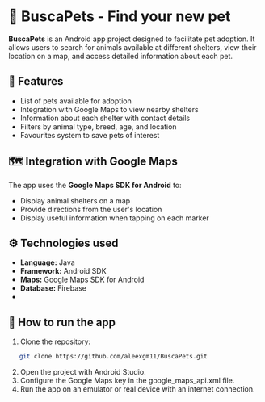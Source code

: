# 🐾 BuscaPets - Find your new pet

**BuscaPets** is an Android app project designed to facilitate pet adoption. It allows users to search for animals available at different shelters, view their location on a map, and access detailed information about each pet.

## 📱 Features
- List of pets available for adoption
- Integration with Google Maps to view nearby shelters
- Information about each shelter with contact details
- Filters by animal type, breed, age, and location
- Favourites system to save pets of interest

## 🗺️ Integration with Google Maps
The app uses the **Google Maps SDK for Android** to:
- Display animal shelters on a map
- Provide directions from the user's location
- Display useful information when tapping on each marker

## ⚙️ Technologies used
- **Language:** Java
- **Framework:** Android SDK
- **Maps:** Google Maps SDK for Android
- **Database:** Firebase
- 
## 🚀 How to run the app
1. Clone the repository:
```bash
   git clone https://github.com/aleexgm11/BuscaPets.git
```
2. Open the project with Android Studio.
3. Configure the Google Maps key in the google_maps_api.xml file.
4. Run the app on an emulator or real device with an internet connection.
